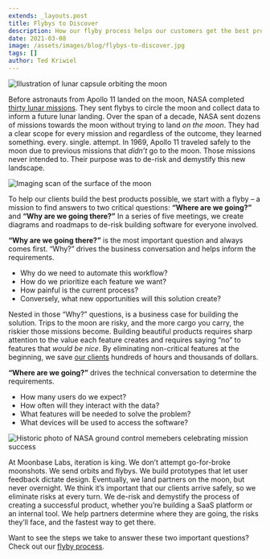 ```yaml
---
extends: _layouts.post
title: Flybys to Discover
description: How our flyby process helps our customers get the best products possible.
date: 2021-03-08
image: /assets/images/blog/flybys-to-discover.jpg
tags: []
author: Ted Kriwiel
---
```


![Illustration of lunar capsule orbiting the moon](/assets/images/blog/flybys-to-discover-01.jpg)

Before astronauts from Apollo 11 landed on the moon, NASA completed [thirty lunar missions](https://moon.nasa.gov/exploration/moon-missions/). They sent flybys to circle the moon and collect data to inform a future lunar landing. Over the span of a decade, NASA sent dozens of missions towards the moon without trying to land _on the moon_. They had a clear scope for every mission and regardless of the outcome, they learned something. every. single. attempt. In 1969, Apollo 11 traveled safely to the moon due to previous missions that _didn’t_ go to the moon. Those missions never intended to. Their purpose was to de-risk and demystify this new landscape.

![Imaging scan of the surface of the moon](/assets/images/blog/flybys-to-discover-02.jpg)

To help our clients build the best products possible, we start with a flyby – a mission to find answers to two critical questions: **“Where are we going?”** and **“Why are we going there?”** In a series of five meetings, we create diagrams and roadmaps to de-risk building software for everyone involved.

**“Why are we going there?”** is the most important question  and always comes first. “Why?” drives the business conversation and helps inform the requirements.

 * Why do we need to automate this workflow?
 * How do we prioritize each feature we want?
 * How painful is the current process?
 * Conversely, what new opportunities will this solution create?

Nested in those “Why?” questions, is a business case for building the solution. Trips to the moon are risky, and the more cargo you carry, the riskier those missions become. Building beautiful products requires sharp attention to the value each feature creates and requires saying “no” to features that _would be nice_. By eliminating non-critical features at the beginning, we save [our clients](https://moonbaselabs.com/case-studies/) hundreds of hours and thousands of dollars.

**“Where are we going?”** drives the technical conversation to determine the requirements.

 * How many users do we expect?
 * How often will they interact with the data?
 * What features will be needed to solve the problem?
 * What devices will be used to access the software?

![Historic photo of NASA ground control memebers celebrating mission success](/assets/images/blog/flybys-to-discover-03.jpg)

At Moonbase Labs, iteration is king. We don’t attempt go-for-broke moonshots. We send orbits and flybys. We build prototypes that let user feedback dictate design. Eventually, we land partners on the moon, but never overnight. We think it’s important that our clients arrive safely, so we eliminate risks at every turn. We de-risk and demystify the process of creating a successful product, whether you’re building a SaaS platform or an internal tool. We help partners determine where they are going, the risks they’ll face, and the fastest way to get there.

Want to see the steps we take to answer these two important questions? Check out our [flyby process](https://docs.google.com/document/d/1HfjUDB_TEWbqRQt9jXYevaetZwegF8nHho0zsj2jyeA/edit).
